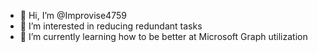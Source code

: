 - 👋 Hi, I’m @Improvise4759
- 👀 I’m interested in reducing redundant tasks
- 🌱 I’m currently learning how to be better at Microsoft Graph utilization

<!---
Improvise4759/Improvise4759 is a ✨ special ✨ repository because its `README.md` (this file) appears on your GitHub profile.
You can click the Preview link to take a look at your changes.
--->
